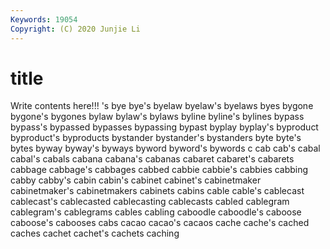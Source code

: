 ```yaml
---
Keywords: 19054
Copyright: (C) 2020 Junjie Li
---
```


# title

Write contents here!!!
's 
bye 
bye's 
byelaw 
byelaw's 
byelaws 
byes 
bygone
bygone's 
bygones 
bylaw 
bylaw's 
bylaws 
byline 
byline's 
bylines 
bypass 
bypass's
bypassed 
bypasses 
bypassing 
bypast 
byplay 
byplay's 
byproduct 
byproduct's 
byproducts 
bystander
bystander's 
bystanders 
byte 
byte's 
bytes 
byway 
byway's 
byways 
byword 
byword's
bywords 
c 
cab 
cab's 
cabal 
cabal's 
cabals 
cabana 
cabana's 
cabanas
cabaret 
cabaret's 
cabarets 
cabbage 
cabbage's 
cabbages 
cabbed 
cabbie 
cabbie's 
cabbies
cabbing 
cabby 
cabby's 
cabin 
cabin's 
cabinet 
cabinet's 
cabinetmaker 
cabinetmaker's 
cabinetmakers
cabinets 
cabins 
cable 
cable's 
cablecast 
cablecast's 
cablecasted 
cablecasting 
cablecasts 
cabled
cablegram 
cablegram's 
cablegrams 
cables 
cabling 
caboodle 
caboodle's 
caboose 
caboose's 
cabooses
cabs 
cacao 
cacao's 
cacaos 
cache 
cache's 
cached 
caches 
cachet 
cachet's
cachets 
caching 
